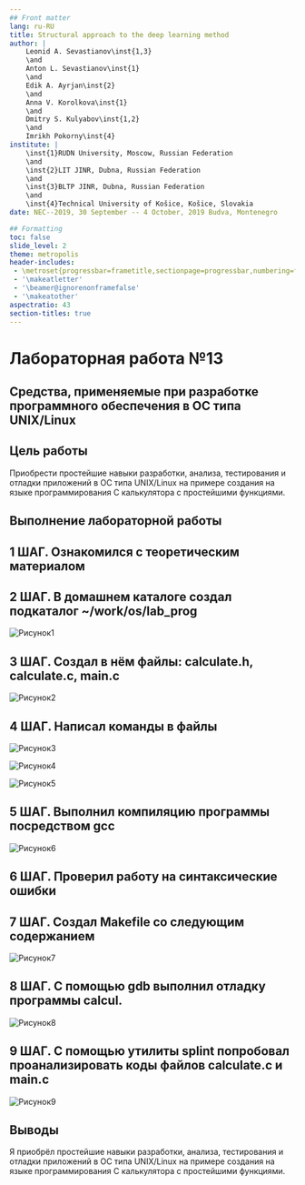 ```yaml
---
## Front matter
lang: ru-RU
title: Structural approach to the deep learning method
author: |
	Leonid A. Sevastianov\inst{1,3}
	\and
	Anton L. Sevastianov\inst{1}
	\and
	Edik A. Ayrjan\inst{2}
	\and
	Anna V. Korolkova\inst{1}
	\and
	Dmitry S. Kulyabov\inst{1,2}
	\and
	Imrikh Pokorny\inst{4}
institute: |
	\inst{1}RUDN University, Moscow, Russian Federation
	\and
	\inst{2}LIT JINR, Dubna, Russian Federation
	\and
	\inst{3}BLTP JINR, Dubna, Russian Federation
	\and
	\inst{4}Technical University of Košice, Košice, Slovakia
date: NEC--2019, 30 September -- 4 October, 2019 Budva, Montenegro

## Formatting
toc: false
slide_level: 2
theme: metropolis
header-includes: 
 - \metroset{progressbar=frametitle,sectionpage=progressbar,numbering=fraction}
 - '\makeatletter'
 - '\beamer@ignorenonframefalse'
 - '\makeatother'
aspectratio: 43
section-titles: true
---
```


# Лабораторная работа №13

## Средства, применяемые при разработке программного обеспечения в ОС типа UNIX/Linux


## Цель работы

Приобрести простейшие навыки разработки, анализа, тестирования и отладки приложений в ОС типа UNIX/Linux на примере создания на языке программирования С калькулятора с простейшими функциями.

## Выполнение лабораторной работы

## 1 ШАГ. Ознакомился с теоретическим материалом

## 2 ШАГ. В домашнем каталоге создал подкаталог ~/work/os/lab_prog

![Рисунок1](image/я1.JPG)

## 3 ШАГ. Создал в нём файлы: calculate.h, calculate.c, main.c

![Рисунок2](image/я2.JPG)

## 4 ШАГ. Написал команды в файлы

![Рисунок3](image/я3.JPG)

![Рисунок4](image/я4.JPG)

![Рисунок5](image/я5.JPG)


## 5 ШАГ. Выполнил компиляцию программы посредством gcc

![Рисунок6](image/я6.JPG)

## 6 ШАГ. Проверил работу на синтаксические ошибки

## 7 ШАГ. Создал Makefile со следующим содержанием

![Рисунок7](image/я7.JPG)

## 8 ШАГ. С помощью gdb выполнил отладку программы calcul.

![Рисунок8](image/я8.JPG)

## 9 ШАГ. С помощью утилиты splint попробовал проанализировать коды файлов calculate.c и main.c

![Рисунок9](image/я9.JPG)

## Выводы

Я приобрёл простейшие навыки разработки, анализа, тестирования и отладки приложений в ОС типа UNIX/Linux на примере создания на языке программирования С калькулятора с простейшими функциями.
